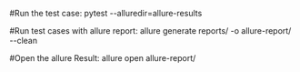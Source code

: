 
#Run the test case:
pytest --alluredir=allure-results

#Run test cases with allure report:
allure generate reports/ -o allure-report/ --clean

#Open the allure Result:
allure open allure-report/

